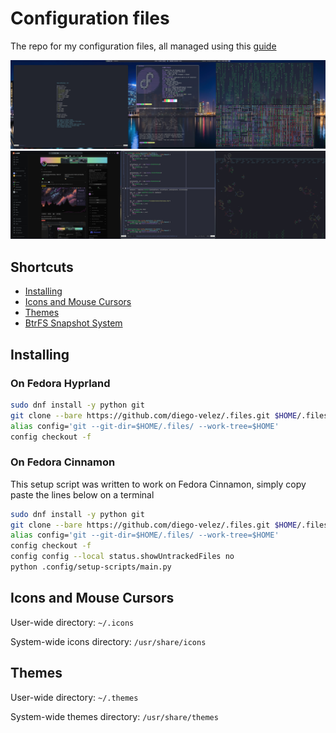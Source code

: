 # Configuration files

The repo for my configuration files, all managed using this [guide](https://www.atlassian.com/git/tutorials/dotfiles)

![Super Ultrawide Hyprland](.config/desktop_1.jpg)
![Super Ultrawide Hyprland](.config/desktop_2.jpg)

## Shortcuts

- [Installing](#installing)
- [Icons and Mouse Cursors](#icons-and-mouse-cursors)
- [Themes](#themes)
- [BtrFS Snapshot System](.other_dotfiles_stuff/README.md#btrfs-snapshot-system)

## Installing

### On Fedora Hyprland

```bash
sudo dnf install -y python git
git clone --bare https://github.com/diego-velez/.files.git $HOME/.files
alias config='git --git-dir=$HOME/.files/ --work-tree=$HOME'
config checkout -f
```

### On Fedora Cinnamon

This setup script was written to work on Fedora Cinnamon, simply copy paste the lines below on a terminal

```bash
sudo dnf install -y python git
git clone --bare https://github.com/diego-velez/.files.git $HOME/.files
alias config='git --git-dir=$HOME/.files/ --work-tree=$HOME'
config checkout -f
config config --local status.showUntrackedFiles no
python .config/setup-scripts/main.py
```

## Icons and Mouse Cursors

User-wide directory: `~/.icons`

System-wide icons directory: `/usr/share/icons`

## Themes

User-wide directory: `~/.themes`

System-wide themes directory: `/usr/share/themes`
